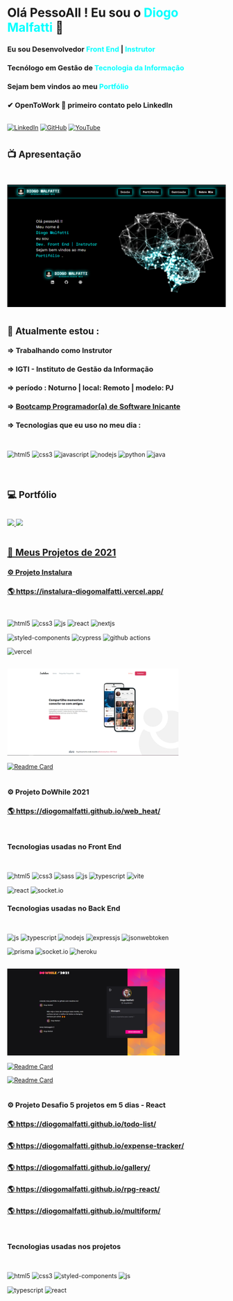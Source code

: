 # Olá PessoAll ! Eu sou o <b><span style="color: #00ffff ">Diogo Malfatti</span></b> 👋

### Eu sou Desenvolvedor <span style="color:#00ffff "><b>Front End</b></span> | <span style ="color: #00ffff "><b>Instrutor</b></span>

### Tecnólogo em Gestão de <span style="color:#00ffff "><b>Tecnologia da Informação</b></span>

### Sejam bem vindos ao meu <span style="color:#00ffff "><b>Portfólio</b></span>

### ✔ OpenToWork 📳 primeiro contato pelo LinkedIn

<br />[![LinkedIn](https://img.shields.io/badge/LinkedIn-0077B5?style=for-the-badge&logo=linkedin&logoColor=white)](https://www.linkedin.com/in/diogomalfatti/)
[![GitHub](https://img.shields.io/badge/GitHub-100000?style=for-the-badge&logo=github&logoColor=white)](https://github.com/DiogoMalfatti)
[![YouTube](https://img.shields.io/badge/YouTube-FF0000?style=for-the-badge&logo=youtube&logoColor=white)](https://www.youtube.com/channel/UCrCyD0WocG8gwz9E2W5QN_A)

#

## 📺 Apresentação

<br/>

[![Watch the video](https://raw.githubusercontent.com/DiogoMalfatti/DiogoMalfatti/main/imagens/homePortifolio1366x75.png)](https://www.youtube.com/watch?v=HbaneIwNZLA&t=6s)

#

## 📌 Atualmente estou :

### => Trabalhando como Instrutor

### => IGTI - Instituto de Gestão da Informação

### => período : Noturno | local: Remoto | modelo: PJ

### => <a href="https://www.igti.com.br/bootcamp/programador-software-iniciante">Bootcamp Programador(a) de Software Inicante</a>

### => Tecnologias que eu uso no meu dia :

<div style="display: inline_block"><br />

  <!-- <img align="center" alt="html5" height="30" width="40"
  src="https://raw.githubusercontent.com/devicons/devicon/master/icons/html5/html5-original.svg" /> -->

<img align="center" alt="html5"
  src="https://img.shields.io/badge/HTML5-E34F26?style=for-the-badge&logo=html5&logoColor=white" />
<img align="center" alt="css3"
  src="https://img.shields.io/badge/CSS3-1572B6?style=for-the-badge&logo=css3&logoColor=white" />
<img align="center" alt="javascript"
  src="https://img.shields.io/badge/JavaScript-F7DF1E?style=for-the-badge&logo=javascript&logoColor=black" />
<img align="center" alt="nodejs"
  src="https://img.shields.io/badge/Node.js-43853D?style=for-the-badge&logo=node.js&logoColor=white" />
<img align="center" alt="python"
  src="https://img.shields.io/badge/Python-14354C?style=for-the-badge&logo=python&logoColor=white" />
<img align="center" alt="java"
  src="https://img.shields.io/badge/Java-ED8B00?style=for-the-badge&logo=java&logoColor=white" />

</div>

<br />

#

## 💻 Portfólio

<br/>

<div>
  <a href="https://github.com/DiogoMalfatti?tab=repositories">

  <img height="180em" src="https://github-readme-stats.vercel.app/api?username=diogoMalfatti&show_icons=true&theme=dracula"/>

  <img height="180em" src="https://github-readme-stats.vercel.app/api/top-langs/?username=diogomalfatti&layout=compact&langs_count=16&theme=dracula"/>
</div>

<br/>

## 📂 Meus Projetos de 2021

<h3>
  ⚙  Projeto Instalura
</h3>
<h3>
  <a href="https://instalura-diogomalfatti.vercel.app/"> 🌎 https://instalura-diogomalfatti.vercel.app/</a>
</h3>

<br />

<img align="center" alt="html5"
  src="https://img.shields.io/badge/HTML5-E34F26?style=for-the-badge&logo=html5&logoColor=white" />
<img align="center" alt="css3"
  src="https://img.shields.io/badge/CSS3-1572B6?style=for-the-badge&logo=css3&logoColor=white" />
<img align="center" alt="js"
  src="https://img.shields.io/badge/JavaScript-F7DF1E?style=for-the-badge&logo=javascript&logoColor=black" />
<img align="center" alt="react"
  src="https://img.shields.io/badge/React-20232A?style=for-the-badge&logo=react&logoColor=61DAFB" />
<img align="center" alt="nextjs"
  src="https://img.shields.io/badge/next.js-000000?style=for-the-badge&logo=nextdotjs&logoColor=white" />

<img align="center" alt="styled-components"
  src="https://img.shields.io/badge/styled--components-DB7093?style=for-the-badge&logo=styled-components&logoColor=white" />
<img align="center" alt="cypress"
  src="https://img.shields.io/badge/Cypress-17202C?style=for-the-badge&logo=cypress&logoColor=white" />
<img align="center" alt="github actions"
  src="https://img.shields.io/badge/GitHub_Actions-2088FF?style=for-the-badge&logo=github-actions&logoColor=white" />

<img align="center" alt="vercel"
  src="https://img.shields.io/badge/Vercel-000000?style=for-the-badge&logo=vercel&logoColor=white" />

<br />

<img height="200em" src="https://raw.githubusercontent.com/DiogoMalfatti/DiogoMalfatti/main/imagens/instalura1280.png" />

[![Readme Card](https://github-readme-stats.vercel.app/api/pin/?username=diogomalfatti&repo=instalura)](https://github.com/DiogoMalfatti/instalura)

#

<h3>
  ⚙  Projeto DoWhile 2021
</h3>
<h3>
  <a href="https://diogomalfatti.github.io/web_heat/"> 🌎 https://diogomalfatti.github.io/web_heat/</a>
</h3>

<br />

### Tecnologias usadas no Front End

<br />

<img align="center" alt="html5"
  src="https://img.shields.io/badge/HTML5-E34F26?style=for-the-badge&logo=html5&logoColor=white" />
<img align="center" alt="css3"
  src="https://img.shields.io/badge/CSS3-1572B6?style=for-the-badge&logo=css3&logoColor=white" />
<img align="center" alt="sass"
  src="https://img.shields.io/badge/Sass-CC6699?style=for-the-badge&logo=sass&logoColor=white" />
<img align="center" alt="js"
  src="https://img.shields.io/badge/JavaScript-F7DF1E?style=for-the-badge&logo=javascript&logoColor=black" />
<img align="center" alt="typescript"
  src="https://img.shields.io/badge/TypeScript-007ACC?style=for-the-badge&logo=typescript&logoColor=white" />
<img align="center" alt="vite"
  src="https://img.shields.io/badge/Vite-B73BFE?style=for-the-badge&logo=vite&logoColor=FFD62E" />

<img align="center" alt="react"
  src="https://img.shields.io/badge/React-20232A?style=for-the-badge&logo=react&logoColor=61DAFB" />
<img align="center" alt="socket.io"
  src="https://img.shields.io/badge/Socket.io-010101?&style=for-the-badge&logo=Socket.io&logoColor=white" />

### Tecnologias usadas no Back End

<br />

<img align="center" alt="js"
  src="https://img.shields.io/badge/JavaScript-F7DF1E?style=for-the-badge&logo=javascript&logoColor=black" />
<img align="center" alt="typescript"
  src="https://img.shields.io/badge/TypeScript-007ACC?style=for-the-badge&logo=typescript&logoColor=white" />
<img align="center" alt="nodejs"
  src="https://img.shields.io/badge/Node.js-339933?style=for-the-badge&logo=nodedotjs&logoColor=white" />
<img align="center" alt="expressjs"
  src="https://img.shields.io/badge/Express.js-000000?style=for-the-badge&logo=express&logoColor=white" />
<img align="center" alt="jsonwebtoken"
  src="https://img.shields.io/badge/JWT-000000?style=for-the-badge&logo=JSON%20web%20tokens&logoColor=white" />

<img align="center" alt="prisma"
  src="https://img.shields.io/badge/Prisma-3982CE?style=for-the-badge&logo=Prisma&logoColor=white" />
<img align="center" alt="socket.io"
  src="https://img.shields.io/badge/Socket.io-010101?&style=for-the-badge&logo=Socket.io&logoColor=white" />
<img align="center" alt="heroku"
  src="https://img.shields.io/badge/Heroku-430098?style=for-the-badge&logo=heroku&logoColor=white" />

<br />

<img height="200em" src="https://raw.githubusercontent.com/DiogoMalfatti/DiogoMalfatti/main/imagens/webHeat1280.png" />

[![Readme Card](https://github-readme-stats.vercel.app/api/pin/?username=diogomalfatti&repo=web_heat)](https://github.com/DiogoMalfatti/web_heat)

[![Readme Card](https://github-readme-stats.vercel.app/api/pin/?username=diogomalfatti&repo=node_heat)](https://github.com/DiogoMalfatti/node_heat)

#

<h3>
  ⚙  Projeto Desafio 5 projetos em 5 dias - React 
</h3>
<h3>
  <a href="https://diogomalfatti.github.io/todo-list/"> 🌎 https://diogomalfatti.github.io/todo-list/</a>
</h3>
<h3>
  <a href="https://diogomalfatti.github.io/expense-tracker/"> 🌎 https://diogomalfatti.github.io/expense-tracker/</a>
</h3>
<h3>
  <a href="https://diogomalfatti.github.io/gallery/"> 🌎 https://diogomalfatti.github.io/gallery/</a>
</h3>
<h3>
  <a href="https://diogomalfatti.github.io/rpg-react/"> 🌎 https://diogomalfatti.github.io/rpg-react/</a>
</h3>
<h3>
  <a href="https://diogomalfatti.github.io/multiform/"> 🌎 https://diogomalfatti.github.io/multiform/</a>
</h3>

<br />

### Tecnologias usadas nos projetos

<br />

<img align="center" alt="html5"
  src="https://img.shields.io/badge/HTML5-E34F26?style=for-the-badge&logo=html5&logoColor=white" />
<img align="center" alt="css3"
  src="https://img.shields.io/badge/CSS3-1572B6?style=for-the-badge&logo=css3&logoColor=white" />
<img align="center" alt="styled-components"
  src="https://img.shields.io/badge/styled--components-DB7093?style=for-the-badge&logo=styled-components&logoColor=white" />
<img align="center" alt="js"
  src="https://img.shields.io/badge/JavaScript-F7DF1E?style=for-the-badge&logo=javascript&logoColor=black" />

<img align="center" alt="typescript"
  src="https://img.shields.io/badge/TypeScript-007ACC?style=for-the-badge&logo=typescript&logoColor=white" />
<img align="center" alt="react"
  src="https://img.shields.io/badge/React-20232A?style=for-the-badge&logo=react&logoColor=61DAFB" />
